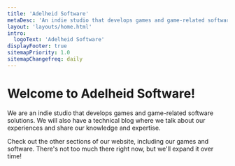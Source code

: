 ```yaml
---
title: 'Adelheid Software'
metaDesc: 'An indie studio that develops games and game-related software solutions.'
layout: 'layouts/home.html'
intro:
  logoText: 'Adelheid Software'
displayFooter: true
sitemapPriority: 1.0
sitemapChangefreq: daily
---
```


# Welcome to Adelheid Software!

We are an indie studio that develops games and game-related software solutions. We will also have a technical blog where we talk about our experiences and share our knowledge and expertise.

Check out the other sections of our website, including our games and software. There's not too much there right now, but we'll expand it over time!